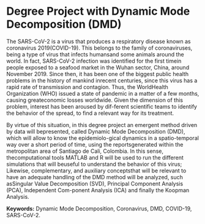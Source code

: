 # Degree Project with Dynamic Mode Decomposition (DMD)

The  SARS-CoV-2  is  a  virus  that  produces  a  respiratory  disease  known  as  coronavirus  2019(COVID-19). This belongs to the family of coronaviruses, being a type of virus that infects humansand some animals around the world. In fact, SARS-CoV-2 infection was identified for the first timein people exposed to a seafood market in the Wuhan sector, China, around November 2019. Since  then,  it  has  been  one  of  the  biggest  public  health  problems  in  the  history  of  mankind  inrecent centuries, since this virus has a rapid rate of transmission and contagion. Thus, the WorldHealth Organization (WHO) issued a state of pandemic in a matter of a few months, causing greateconomic losses worldwide. Given the dimension of this problem, interest has been aroused by dif-ferent scientific teams to identify the behavior of the spread, to find a relevant way for its treatment.

By virtue of this situation, in this degree project an emergent method driven by data will bepresented, called Dynamic Mode Decomposition (DMD), which will allow to know the epidemiolo-gical  dynamics  in  a  spatio-temporal  way  over  a  short  period  of  time,  using  the  reportsgenerated within the metropolitan area of Santiago de Cali, Colombia. In this sense, thecomputational  tools  MATLAB  and  R  will  be  used  to  run  the  different  simulations  that  will  beuseful to understand the behavior of this virus; Likewise, complementary, and auxiliary conceptsthat will be relevant to have an adequate handling of the DMD method will be analyzed, such asSingular Value Decomposition (SVD), Principal Component Analysis (PCA), Independent Com-ponent Analysis (ICA) and finally the Koopman Analysis.

**Keywords:** Dynamic Mode Decomposition, Coronavirus, DMD, COVID-19, SARS-CoV-2.
